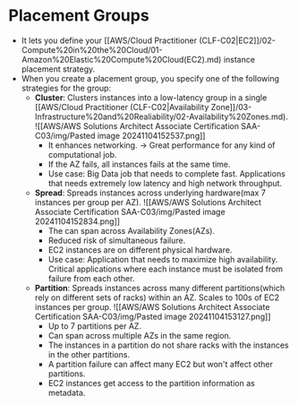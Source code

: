 # Placement Groups
- It lets you define your [[AWS/Cloud Practitioner (CLF-C02|EC2]]/02-Compute%20in%20the%20Cloud/01-Amazon%20Elastic%20Compute%20Cloud(EC2).md) instance placement strategy.
- When you create a placement group, you specify one of the following strategies for the group:
	- **Cluster**: Clusters instances into a low-latency group in a single [[AWS/Cloud Practitioner (CLF-C02|Availability Zone]]/03-Infrastructure%20and%20Realiability/02-Availability%20Zones.md).
		![[AWS/AWS Solutions Architect Associate Certification SAA-C03/img/Pasted image 20241104152537.png]]
		- It enhances networking. -> Great performance for any kind of computational job.
		- If the AZ fails, all instances fails at the same time.
		- Use case: Big Data job that needs to complete fast. Applications that needs extremely low latency and high network throughput.
	- **Spread**: Spreads instances across underlying hardware(max 7 instances per group per AZ).
		![[AWS/AWS Solutions Architect Associate Certification SAA-C03/img/Pasted image 20241104152834.png]]
		- The can span across Availability Zones(AZs).
		- Reduced risk of simultaneous failure.
		- EC2 instances are on different physical hardware.
		- Use case: Application that needs to maximize high availability. Critical applications where each instance must be isolated from failure from each other.
	- **Partition**: Spreads instances across many different partitions(which rely on different sets of racks) within an AZ. Scales to 100s of EC2 instances per group.
		![[AWS/AWS Solutions Architect Associate Certification SAA-C03/img/Pasted image 20241104153127.png]]
		- Up to 7 partitions per AZ.
		- Can span across multiple AZs in the same region.
		- The instances in a partition do not share racks with the instances in the other partitions.
		- A partition failure can affect many EC2 but won't affect other partitions.
		- EC2 instances get access to the partition information as metadata.